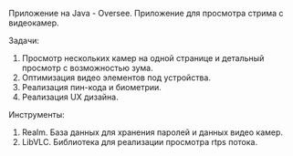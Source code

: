 Приложение на Java - Oversee. 
Приложение для просмотра стрима с видеокамер.

Задачи:
1. Просмотр нескольких камер на одной странице и детальный просмотр с возможностью зума.
2. Оптимизация видео элементов под устройства.
3. Реализация пин-кода и биометрии.
4. Реализация UX дизайна.

Инструменты:
1. Realm. 
База данных для хранения паролей и данных видео камер.
2. LibVLC. 
Библиотека для реализации просмотра rtps потока.
